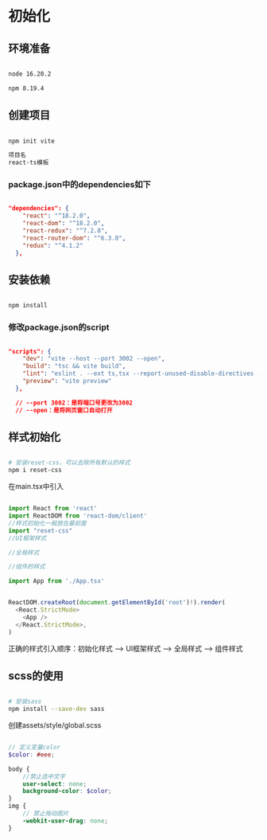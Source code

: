 # 初始化

## 环境准备

```bash

node 16.20.2

npm 8.19.4

```

## 创建项目

```bash

npm init vite

项目名
react-ts模板

```

### package.json中的dependencies如下

```json

"dependencies": {
    "react": "^18.2.0",
    "react-dom": "^18.2.0",
    "react-redux": "^7.2.8",
    "react-router-dom": "^6.3.0",
    "redux": "^4.1.2"
  },

```

## 安装依赖

```bash

npm install

```

### 修改package.json的script

```json

"scripts": {
    "dev": "vite --host --port 3002 --open",
    "build": "tsc && vite build",
    "lint": "eslint . --ext ts,tsx --report-unused-disable-directives --max-warnings 0",
    "preview": "vite preview"
  },

  // --port 3002：是将端口号更改为3002
  // --open：是将网页窗口自动打开

```

## 样式初始化

```bash

# 安装reset-css，可以去除所有默认的样式
npm i reset-css

```

在main.tsx中引入

```typescript

import React from 'react'
import ReactDOM from 'react-dom/client'
//样式初始化一般放在最前面
import "reset-css"
//UI框架样式

//全局样式

//组件的样式

import App from './App.tsx'


ReactDOM.createRoot(document.getElementById('root')!).render(
  <React.StrictMode>
    <App />
  </React.StrictMode>,
)

```

正确的样式引入顺序：初始化样式 --> UI框架样式 --> 全局样式 --> 组件样式

## scss的使用

```bash

# 安装sass
npm install --save-dev sass

```

创建assets/style/global.scss

```scss

// 定义变量color
$color: #eee;

body {
    //禁止选中文字
    user-select: none;
    background-color: $color;
}
img {
    // 禁止拖动图片
    -webkit-user-drag: none;
}

```
